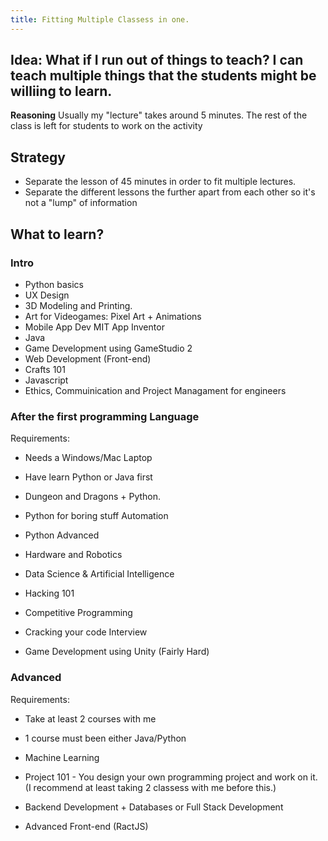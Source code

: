 ```yaml
---
title: Fitting Multiple Classess in one.
---
```


## Idea: What if I run out of things to teach? I can teach multiple things that the students might be williing to learn.

**Reasoning**
Usually my "lecture" takes around 5 minutes. The rest of the class is left for students to work on the activity


## Strategy

- Separate the lesson of 45 minutes in order to fit multiple lectures. 
- Separate the different lessons  the further apart from each other so it's not a "lump" of information



## What to learn?

### Intro

- Python basics
- UX Design 
- 3D Modeling and Printing.
- Art for Videogames: Pixel Art + Animations
- Mobile App Dev MIT App Inventor
- Java
- Game Development using GameStudio 2
- Web Development (Front-end)
- Crafts 101
- Javascript
- Ethics, Commuinication and Project Managament for engineers

### After the first programming Language

Requirements:
- Needs a Windows/Mac Laptop
- Have learn Python or Java first



- Dungeon and Dragons + Python.
- Python for boring stuff Automation
- Python Advanced
- Hardware and Robotics
- Data Science & Artificial Intelligence 
- Hacking 101
- Competitive Programming
- Cracking your code Interview
- Game Development using Unity (Fairly Hard)


### Advanced

Requirements: 
- Take at least 2 courses with me
- 1 course must been either Java/Python
- Machine Learning

- Project 101 - You design your own programming project and work on it. (I recommend at least taking 2 classess with me before this.)
- Backend Development + Databases or Full Stack Development
- Advanced Front-end (RactJS)













